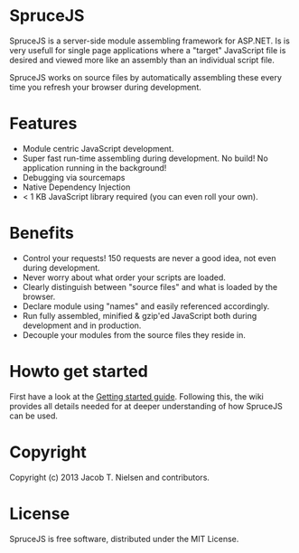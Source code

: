 SpruceJS
========
SpruceJS is a server-side module assembling framework for ASP.NET. Is is very usefull for single page applications where a "target" JavaScript file is desired and viewed more like an assembly than an individual script file.

SpruceJS works on source files by automatically assembling these every time you refresh your browser during development.

Features
========
* Module centric JavaScript development.
* Super fast run-time assembling during development. No build! No application running in the background!
* Debugging via sourcemaps
* Native Dependency Injection
* < 1 KB JavaScript library required (you can even roll your own).

Benefits
========
* Control your requests! 150 requests are never a good idea, not even during development.
* Never worry about what order your scripts are loaded.
* Clearly distinguish between "source files" and what is loaded by the browser.
* Declare module using "names" and easily referenced accordingly.
* Run fully assembled, minified & gzip'ed JavaScript both during development and in production.
* Decouple your modules from the source files they reside in.

Howto get started
===============
First have a look at the [Getting started guide](https://github.com/whoknewdk/SpruceJS/wiki/Getting-started). Following this, the wiki provides all details needed for at deeper understanding of how SpruceJS can be used.

Copyright
=========
Copyright (c) 2013 Jacob T. Nielsen and contributors.

License
=======
SpruceJS is free software, distributed under the MIT License.
